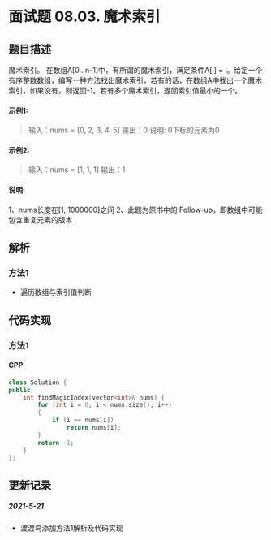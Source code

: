 # 面试题 08.03. 魔术索引

## 题目描述
魔术索引。 在数组A[0...n-1]中，有所谓的魔术索引，满足条件A[i] = i。给定一个有序整数数组，编写一种方法找出魔术索引，若有的话，在数组A中找出一个魔术索引，如果没有，则返回-1。若有多个魔术索引，返回索引值最小的一个。

#### 示例1:
> 输入：nums = [0, 2, 3, 4, 5]
> 输出：0
> 说明: 0下标的元素为0

#### 示例2:
> 输入：nums = [1, 1, 1]
> 输出：1

#### 说明:
1、nums长度在[1, 1000000]之间
2、此题为原书中的 Follow-up，即数组中可能包含重复元素的版本

## 解析
### 方法1
- 遍历数组与索引值判断


## 代码实现
### 方法1
#### CPP
```C++
class Solution {
public:
    int findMagicIndex(vector<int>& nums) {
        for (int i = 0; i < nums.size(); i++)
        {
            if (i == nums[i])
                return nums[i];
        }
        return -1;
    }
};
```

## 更新记录
##### 2021-5-21
- 渡渡鸟添加方法1解析及代码实现